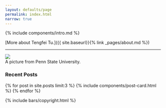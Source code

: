 ```yaml
---
layout: defaults/page
permalink: index.html
narrow: true
---
```


{% include components/intro.md %}

[More about Tengfei Tu.]({{ site.baseurl}}{% link _pages/about.md %})

<hr/>

<div class="card mb-2">
    <img class="card-img-top" src="{{ site.baseurl }}/theme/img/rock-climbing.jpg"/>
    <div class="card-body bg-light">
        <div class="card-text">A picture from Penn State University.</div>
    </div>
</div>

### Recent Posts

{% for post in site.posts limit:3 %}
{% include components/post-card.html %}
{% endfor %}

{% include bars/copyright.html %}
